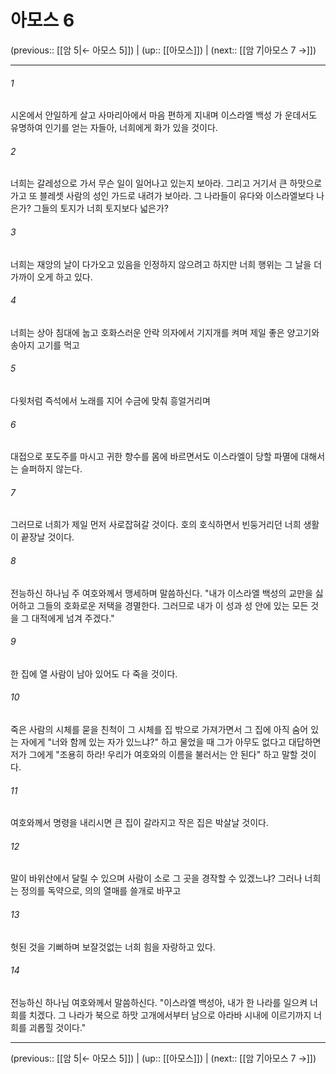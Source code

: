 # 아모스 6

(previous:: [[암 5|← 아모스 5]]) | (up:: [[아모스]]) | (next:: [[암 7|아모스 7 →]])

***




###### 1 

시온에서 안일하게 살고 사마리아에서 마음 편하게 지내며 이스라엘 백성 가 운데서도 유명하여 인기를 얻는 자들아, 너희에게 화가 있을 것이다. 



###### 2 

너희는 갈레성으로 가서 무슨 일이 일어나고 있는지 보아라. 그리고 거기서 큰 하맛으로 가고 또 블레셋 사람의 성인 가드로 내려가 보아라. 그 나라들이 유다와 이스라엘보다 나은가? 그들의 토지가 너희 토지보다 넓은가? 



###### 3 

너희는 재앙의 날이 다가오고 있음을 인정하지 않으려고 하지만 너희 행위는 그 날을 더 가까이 오게 하고 있다. 



###### 4 

너희는 상아 침대에 눕고 호화스러운 안락 의자에서 기지개를 켜며 제일 좋은 양고기와 송아지 고기를 먹고 



###### 5 

다윗처럼 즉석에서 노래를 지어 수금에 맞춰 흥얼거리며 



###### 6 

대접으로 포도주를 마시고 귀한 향수를 몸에 바르면서도 이스라엘이 당할 파멸에 대해서는 슬퍼하지 않는다. 



###### 7 

그러므로 너희가 제일 먼저 사로잡혀갈 것이다. 호의 호식하면서 빈둥거리던 너희 생활이 끝장날 것이다. 



###### 8 

전능하신 하나님 주 여호와께서 맹세하며 말씀하신다. "내가 이스라엘 백성의 교만을 싫어하고 그들의 호화로운 저택을 경멸한다. 그러므로 내가 이 성과 성 안에 있는 모든 것을 그 대적에게 넘겨 주겠다." 



###### 9 

한 집에 열 사람이 남아 있어도 다 죽을 것이다. 



###### 10 

죽은 사람의 시체를 묻을 친척이 그 시체를 집 밖으로 가져가면서 그 집에 아직 숨어 있는 자에게 "너와 함께 있는 자가 있느냐?" 하고 물었을 때 그가 아무도 없다고 대답하면 저가 그에게 "조용히 하라! 우리가 여호와의 이름을 불러서는 안 된다" 하고 말할 것이다. 



###### 11 

여호와께서 명령을 내리시면 큰 집이 갈라지고 작은 집은 박살날 것이다. 



###### 12 

말이 바위산에서 달릴 수 있으며 사람이 소로 그 곳을 경작할 수 있겠느냐? 그러나 너희는 정의를 독약으로, 의의 열매를 쓸개로 바꾸고 



###### 13 

헛된 것을 기뻐하며 보잘것없는 너희 힘을 자랑하고 있다. 



###### 14 

전능하신 하나님 여호와께서 말씀하신다. "이스라엘 백성아, 내가 한 나라를 일으켜 너희를 치겠다. 그 나라가 북으로 하맛 고개에서부터 남으로 아라바 시내에 이르기까지 너희를 괴롭힐 것이다."

***

(previous:: [[암 5|← 아모스 5]]) | (up:: [[아모스]]) | (next:: [[암 7|아모스 7 →]])
